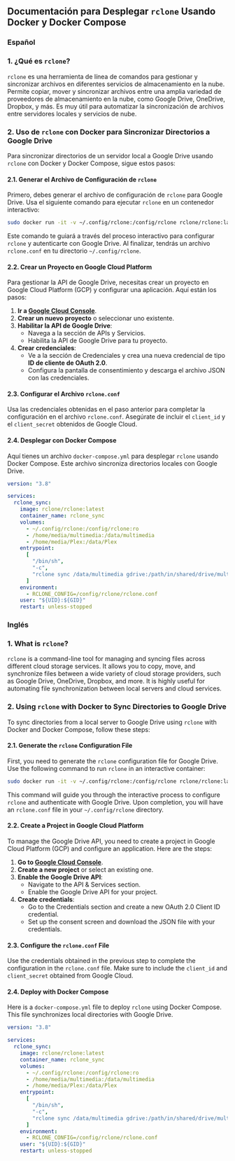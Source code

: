## Documentación para Desplegar `rclone` Usando Docker y Docker Compose

### Español

### 1. ¿Qué es `rclone`?

`rclone` es una herramienta de línea de comandos para gestionar y sincronizar archivos en diferentes servicios de almacenamiento en la nube. Permite copiar, mover y sincronizar archivos entre una amplia variedad de proveedores de almacenamiento en la nube, como Google Drive, OneDrive, Dropbox, y más. Es muy útil para automatizar la sincronización de archivos entre servidores locales y servicios de nube.

### 2. Uso de `rclone` con Docker para Sincronizar Directorios a Google Drive

Para sincronizar directorios de un servidor local a Google Drive usando `rclone` con Docker y Docker Compose, sigue estos pasos:

#### 2.1. Generar el Archivo de Configuración de `rclone`

Primero, debes generar el archivo de configuración de `rclone` para Google Drive. Usa el siguiente comando para ejecutar `rclone` en un contenedor interactivo:

```sh
sudo docker run -it -v ~/.config/rclone:/config/rclone rclone/rclone:latest config
```

Este comando te guiará a través del proceso interactivo para configurar `rclone` y autenticarte con Google Drive. Al finalizar, tendrás un archivo `rclone.conf` en tu directorio `~/.config/rclone`.

#### 2.2. Crear un Proyecto en Google Cloud Platform

Para gestionar la API de Google Drive, necesitas crear un proyecto en Google Cloud Platform (GCP) y configurar una aplicación. Aquí están los pasos:

1. **Ir a [Google Cloud Console](https://console.cloud.google.com/)**.
2. **Crear un nuevo proyecto** o seleccionar uno existente.
3. **Habilitar la API de Google Drive**:
   - Navega a la sección de APIs y Servicios.
   - Habilita la API de Google Drive para tu proyecto.
4. **Crear credenciales**:
   - Ve a la sección de Credenciales y crea una nueva credencial de tipo **ID de cliente de OAuth 2.0**.
   - Configura la pantalla de consentimiento y descarga el archivo JSON con las credenciales.

#### 2.3. Configurar el Archivo `rclone.conf`

Usa las credenciales obtenidas en el paso anterior para completar la configuración en el archivo `rclone.conf`. Asegúrate de incluir el `client_id` y el `client_secret` obtenidos de Google Cloud.

#### 2.4. Desplegar con Docker Compose

Aquí tienes un archivo `docker-compose.yml` para desplegar `rclone` usando Docker Compose. Este archivo sincroniza directorios locales con Google Drive.

```yaml
version: "3.8"

services:
  rclone_sync:
    image: rclone/rclone:latest
    container_name: rclone_sync
    volumes:
      - ~/.config/rclone:/config/rclone:ro
      - /home/media/multimedia:/data/multimedia
      - /home/media/Plex:/data/Plex
    entrypoint:
      [
        "/bin/sh",
        "-c",
        "rclone sync /data/multimedia gdrive:/path/in/shared/drive/multimedia && rclone sync /data/Plex gdrive:/path/in/shared/drive/Plex",
      ]
    environment:
      - RCLONE_CONFIG=/config/rclone/rclone.conf
    user: "${UID}:${GID}"
    restart: unless-stopped
```

### Inglés

### 1. What is `rclone`?

`rclone` is a command-line tool for managing and syncing files across different cloud storage services. It allows you to copy, move, and synchronize files between a wide variety of cloud storage providers, such as Google Drive, OneDrive, Dropbox, and more. It is highly useful for automating file synchronization between local servers and cloud services.

### 2. Using `rclone` with Docker to Sync Directories to Google Drive

To sync directories from a local server to Google Drive using `rclone` with Docker and Docker Compose, follow these steps:

#### 2.1. Generate the `rclone` Configuration File

First, you need to generate the `rclone` configuration file for Google Drive. Use the following command to run `rclone` in an interactive container:

```sh
sudo docker run -it -v ~/.config/rclone:/config/rclone rclone/rclone:latest config
```

This command will guide you through the interactive process to configure `rclone` and authenticate with Google Drive. Upon completion, you will have an `rclone.conf` file in your `~/.config/rclone` directory.

#### 2.2. Create a Project in Google Cloud Platform

To manage the Google Drive API, you need to create a project in Google Cloud Platform (GCP) and configure an application. Here are the steps:

1. **Go to [Google Cloud Console](https://console.cloud.google.com/)**.
2. **Create a new project** or select an existing one.
3. **Enable the Google Drive API**:
   - Navigate to the API & Services section.
   - Enable the Google Drive API for your project.
4. **Create credentials**:
   - Go to the Credentials section and create a new OAuth 2.0 Client ID credential.
   - Set up the consent screen and download the JSON file with your credentials.

#### 2.3. Configure the `rclone.conf` File

Use the credentials obtained in the previous step to complete the configuration in the `rclone.conf` file. Make sure to include the `client_id` and `client_secret` obtained from Google Cloud.

#### 2.4. Deploy with Docker Compose

Here is a `docker-compose.yml` file to deploy `rclone` using Docker Compose. This file synchronizes local directories with Google Drive.

```yaml
version: "3.8"

services:
  rclone_sync:
    image: rclone/rclone:latest
    container_name: rclone_sync
    volumes:
      - ~/.config/rclone:/config/rclone:ro
      - /home/media/multimedia:/data/multimedia
      - /home/media/Plex:/data/Plex
    entrypoint:
      [
        "/bin/sh",
        "-c",
        "rclone sync /data/multimedia gdrive:/path/in/shared/drive/multimedia && rclone sync /data/Plex gdrive:/path/in/shared/drive/Plex",
      ]
    environment:
      - RCLONE_CONFIG=/config/rclone/rclone.conf
    user: "${UID}:${GID}"
    restart: unless-stopped
```
